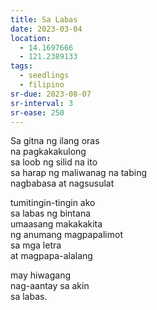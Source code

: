 ```yaml
---
title: Sa Labas
date: 2023-03-04
location:
  - 14.1697666
  - 121.2389133
tags:
  - seedlings
  - filipino
sr-due: 2023-08-07
sr-interval: 3
sr-ease: 250
---
```

Sa gitna ng ilang oras  
na pagkakakulong  
sa loob ng silid na ito  
sa harap ng maliwanag na tabing  
nagbabasa at nagsusulat  

tumitingin-tingin ako  
sa labas ng bintana  
umaasang makakakita  
ng anumang magpapalimot  
sa mga letra  
at magpapa-alalang  

may hiwagang  
nag-aantay sa akin  
sa labas.